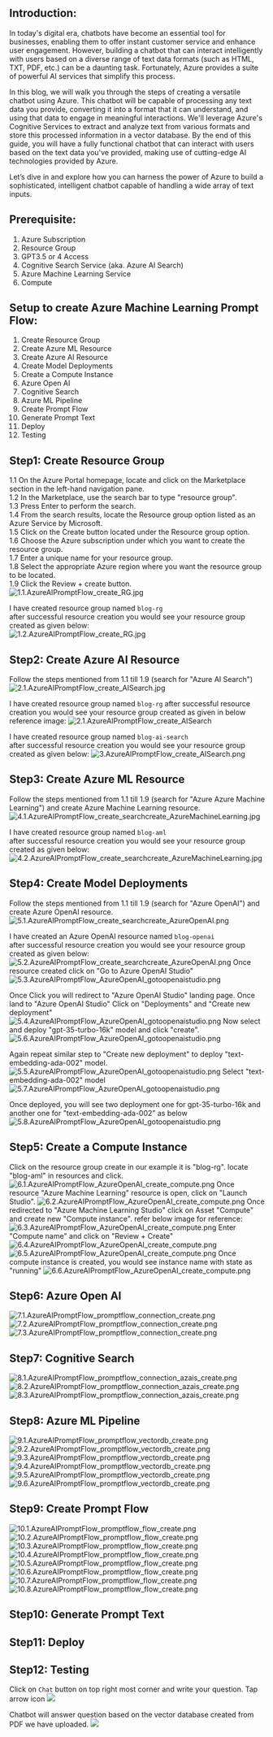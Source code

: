## Introduction:  
In today's digital era, chatbots have become an essential tool for businesses, enabling them to offer instant customer service and enhance user engagement. However, building a chatbot that can interact intelligently with users based on a diverse range of text data formats (such as HTML, TXT, PDF, etc.) can be a daunting task. Fortunately, Azure provides a suite of powerful AI services that simplify this process.

In this blog, we will walk you through the steps of creating a versatile chatbot using Azure. This chatbot will be capable of processing any text data you provide, converting it into a format that it can understand, and using that data to engage in meaningful interactions. We'll leverage Azure's Cognitive Services to extract and analyze text from various formats and store this processed information in a vector database. By the end of this guide, you will have a fully functional chatbot that can interact with users based on the text data you've provided, making use of cutting-edge AI technologies provided by Azure.

Let’s dive in and explore how you can harness the power of Azure to build a sophisticated, intelligent chatbot capable of handling a wide array of text inputs.

## Prerequisite: 
1. Azure Subscription 
2. Resource Group
3. GPT3.5 or 4 Access
4. Cognitive Search Service (aka. Azure AI Search)
5. Azure Machine Learning Service
6. Compute

## Setup to create Azure Machine Learning Prompt Flow: 
1. Create Resource Group  
2. Create Azure ML Resource  
3. Create Azure AI Resource  
4. Create Model Deployments  
5. Create a Compute Instance  
6. Azure Open AI  
7. Cognitive Search   
8. Azure ML Pipeline  
9. Create Prompt Flow  
10. Generate Prompt Text  
11. Deploy  
12. Testing  
   
## Step1: Create Resource Group
1.1 On the Azure Portal homepage, locate and click on the Marketplace section in the left-hand navigation pane.  
1.2 In the Marketplace, use the search bar to type "resource group".  
1.3 Press Enter to perform the search.  
1.4 From the search results, locate the Resource group option listed as an Azure Service by Microsoft.  
1.5 Click on the Create button located under the Resource group option.  
1.6 Choose the Azure subscription under which you want to create the resource group.  
1.7 Enter a unique name for your resource group.  
1.8 Select the appropriate Azure region where you want the resource group to be located.  
1.9 Click the Review + create button.  
![1.1.AzureAIPromptFlow_create_RG.jpg](../azureai-promt-flow/images/1.1.AzureAIPromptFlow_create_RG.png)

I have created resource group named ```blog-rg```  
after successful resource creation you would see your resource group created as given below:  
![1.2.AzureAIPromptFlow_create_RG.jpg](../azureai-promt-flow/images/1.2.AzureAIPromptFlow_create_RG.png)

## Step2: Create Azure AI Resource
Follow the steps mentioned from 1.1 till 1.9 (search for "Azure AI Search")
![2.1.AzureAIPromptFlow_create_AISearch.jpg](../azureai-promt-flow/images/2.1.AzureAIPromptFlow_create_AISearch.png)

I have created resource group named ```blog-rg``` 
after successful resource creation you would see your resource group created as given in below reference image:
![2.1.AzureAIPromptFlow_create_AISearch](../azureai-promt-flow/images/2.2.AzureAIPromptFlow_create_AISearch.png)

I have created resource group named ```blog-ai-search```  
after successful resource creation you would see your resource group created as given below: 
![3.AzureAIPromptFlow_create_AISearch.png](../azureai-promt-flow/images/3.AzureAIPromptFlow_create_AISearch.png)


## Step3: Create Azure ML Resource
Follow the steps mentioned from 1.1 till 1.9 (search for "Azure Azure Machine Learning") and create Azure Machine Learning resource.
![4.1.AzureAIPromptFlow_create_searchcreate_AzureMachineLearning.jpg](../azureai-promt-flow/images/4.1.AzureAIPromptFlow_create_searchcreate_AzureMachineLearning.png)

I have created resource group named ```blog-aml```  
after successful resource creation you would see your resource group created as given below: 
![4.2.AzureAIPromptFlow_create_searchcreate_AzureMachineLearning.jpg](../azureai-promt-flow/images/4.2.AzureAIPromptFlow_create_searchcreate_AzureMachineLearning.png)

## Step4: Create Model Deployments 
Follow the steps mentioned from 1.1 till 1.9 (search for "Azure OpenAI") and create Azure OpenAI resource.
![5.1.AzureAIPromptFlow_create_searchcreate_AzureOpenAI.png](../azureai-promt-flow/images/5.1.AzureAIPromptFlow_create_searchcreate_AzureOpenAI.png)

I have created an Azure OpenAI resource named ```blog-openai```  
after successful resource creation you would see your resource group created as given below: 
![5.2.AzureAIPromptFlow_create_searchcreate_AzureOpenAI.png](../azureai-promt-flow/images/5.2.AzureAIPromptFlow_create_searchcreate_AzureOpenAI.png)
Once resource created click on "Go to Azure OpenAI Studio" 
![5.3.AzureAIPromptFlow_AzureOpenAI_gotoopenaistudio.png](../azureai-promt-flow/images/5.3.AzureAIPromptFlow_AzureOpenAI_gotoopenaistudio.png)

Once Click you will redirect to "Azure OpenAI Studio" landing page.
Once land to "Azure OpenAI Studio" Click on "Deployments" and "Create new deployment"
![5.4.AzureAIPromptFlow_AzureOpenAI_gotoopenaistudio.png](../azureai-promt-flow/images/5.4.AzureAIPromptFlow_AzureOpenAI_create_deployment.png)
Now select and deploy "gpt-35-turbo-16k" model and click "create".
![5.6.AzureAIPromptFlow_AzureOpenAI_gotoopenaistudio.png](../azureai-promt-flow/images/5.6.AzureAIPromptFlow_AzureOpenAI_create_deployment.png)

Again repeat similar step to "Create new deployment" to deploy "text-embedding-ada-002" model.
![5.5.AzureAIPromptFlow_AzureOpenAI_gotoopenaistudio.png](../azureai-promt-flow/images/5.5.AzureAIPromptFlow_AzureOpenAI_create_deployment.png)
Select "text-embedding-ada-002" model
![5.7.AzureAIPromptFlow_AzureOpenAI_gotoopenaistudio.png](../azureai-promt-flow/images/5.7.AzureAIPromptFlow_AzureOpenAI_create_deployment.png)

Once deployed, you will see two deployment one for gpt-35-turbo-16k and another one for "text-embedding-ada-002" as below
![5.8.AzureAIPromptFlow_AzureOpenAI_gotoopenaistudio.png](../azureai-promt-flow/images/5.8.AzureAIPromptFlow_AzureOpenAI_create_deployment.png)

## Step5: Create a Compute Instance 
Click on the resource group create in our example it is "blog-rg". locate "blog-aml" in resources and click.
![6.1.AzureAIPromptFlow_AzureOpenAI_create_compute.png](../azureai-promt-flow/images/6.1.AzureAIPromptFlow_AzureOpenAI_create_compute.png)
Once resource "Azure Machine Learning" resource is open, click on "Launch Studio".
![6.2.AzureAIPromptFlow_AzureOpenAI_create_compute.png](../azureai-promt-flow/images/6.2.AzureAIPromptFlow_AzureOpenAI_create_compute.png)
Once redirected to "Azure Machine Learning Studio" click on Asset "Compute" and create new "Compute instance". refer below image for reference:
![6.3.AzureAIPromptFlow_AzureOpenAI_create_compute.png](../azureai-promt-flow/images/6.3.AzureAIPromptFlow_AzureOpenAI_create_compute.png)
Enter "Compute name" and click on "Review + Create" 
![6.4.AzureAIPromptFlow_AzureOpenAI_create_compute.png](../azureai-promt-flow/images/6.4.AzureAIPromptFlow_AzureOpenAI_create_compute.png)
![6.5.AzureAIPromptFlow_AzureOpenAI_create_compute.png](../azureai-promt-flow/images/6.5.AzureAIPromptFlow_AzureOpenAI_create_compute.png)
Once compute instance is created, you would see instance name with state as "running" 
![6.6.AzureAIPromptFlow_AzureOpenAI_create_compute.png](../azureai-promt-flow/images/6.6.AzureAIPromptFlow_AzureOpenAI_create_compute.png)

## Step6: Azure Open AI 
![7.1.AzureAIPromptFlow_promptflow_connection_create.png](../azureai-promt-flow/images/7.1.AzureAIPromptFlow_promptflow_connection_create.png)
![7.2.AzureAIPromptFlow_promptflow_connection_create.png](../azureai-promt-flow/images/7.2.AzureAIPromptFlow_promptflow_connection_create.png)
![7.3.AzureAIPromptFlow_promptflow_connection_create.png](../azureai-promt-flow/images/7.3.AzureAIPromptFlow_promptflow_connection_create.png)

## Step7: Cognitive Search 
![8.1.AzureAIPromptFlow_promptflow_connection_azais_create.png](../azureai-promt-flow/images/8.1.AzureAIPromptFlow_promptflow_connection_azais_create.png)
![8.2.AzureAIPromptFlow_promptflow_connection_azais_create.png](../azureai-promt-flow/images/8.2.AzureAIPromptFlow_promptflow_connection_azais_create.png)
![8.3.AzureAIPromptFlow_promptflow_connection_azais_create.png](../azureai-promt-flow/images/8.3.AzureAIPromptFlow_promptflow_connection_azais_create.png)

## Step8: Azure ML Pipeline
![9.1.AzureAIPromptFlow_promptflow_vectordb_create.png](../azureai-promt-flow/images/9.1.AzureAIPromptFlow_promptflow_vectordb_create.png)
![9.2.AzureAIPromptFlow_promptflow_vectordb_create.png](../azureai-promt-flow/images/9.2.AzureAIPromptFlow_promptflow_vectordb_create.png)
![9.3.AzureAIPromptFlow_promptflow_vectordb_create.png](../azureai-promt-flow/images/9.3.AzureAIPromptFlow_promptflow_vectordb_create.png)
![9.4.AzureAIPromptFlow_promptflow_vectordb_create.png](../azureai-promt-flow/images/9.4.AzureAIPromptFlow_promptflow_vectordb_create.png)
![9.5.AzureAIPromptFlow_promptflow_vectordb_create.png](../azureai-promt-flow/images/9.5.AzureAIPromptFlow_promptflow_vectordb_create.png)
![9.6.AzureAIPromptFlow_promptflow_vectordb_create.png](../azureai-promt-flow/images/9.6.AzureAIPromptFlow_promptflow_vectordb_create.png)

## Step9: Create Prompt Flow
![10.1.AzureAIPromptFlow_promptflow_flow_create.png](../azureai-promt-flow/images/10.1.AzureAIPromptFlow_promptflow_flow_create.png)
![10.2.AzureAIPromptFlow_promptflow_flow_create.png](../azureai-promt-flow/images/10.2.AzureAIPromptFlow_promptflow_flow_create.png)
![10.3.AzureAIPromptFlow_promptflow_flow_create.png](../azureai-promt-flow/images/10.3.AzureAIPromptFlow_promptflow_flow_create.png)
![10.4.AzureAIPromptFlow_promptflow_flow_create.png](../azureai-promt-flow/images/10.4.AzureAIPromptFlow_promptflow_flow_create.png)
![10.5.AzureAIPromptFlow_promptflow_flow_create.png](../azureai-promt-flow/images/10.5.AzureAIPromptFlow_promptflow_flow_create.png)
![10.6.AzureAIPromptFlow_promptflow_flow_create.png](../azureai-promt-flow/images/10.6.AzureAIPromptFlow_promptflow_flow_create.png)
![10.7.AzureAIPromptFlow_promptflow_flow_create.png](../azureai-promt-flow/images/10.7.AzureAIPromptFlow_promptflow_flow_create.png)
![10.8.AzureAIPromptFlow_promptflow_flow_create.png](../azureai-promt-flow/images/10.8.AzureAIPromptFlow_promptflow_flow_create.png)

## Step10: Generate Prompt Text
## Step11: Deploy

## Step12: Testing
Click on ```Chat``` button on top right most corner and write your question. Tap arrow icon 
![](../azureai-promt-flow/images/11.1.AzureAIPromptFlow_promptflow_chatwithdsapdf.png)

Chatbot will answer question based on the vector database created from PDF we have uploaded.
![](../azureai-promt-flow/images/11.2.AzureAIPromptFlow_promptflow_chatwithdsapdf.png)
